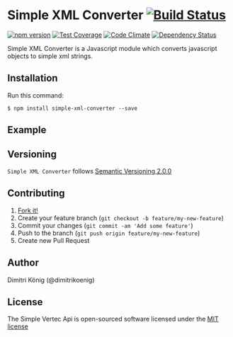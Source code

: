 # Simple XML Converter [![Build Status](https://travis-ci.org/dimitri-koenig/simple-xml-converter.svg?branch=master)](https://travis-ci.org/dimitri-koenig/simple-xml-converter)

[![npm version](https://badge.fury.io/js/simple-xml-converter.svg)](http://badge.fury.io/js/simple-xml-converter)
[![Test Coverage](https://codeclimate.com/github/dimitri-koenig/simple-xml-converter/badges/coverage.svg)](https://codeclimate.com/github/dimitri-koenig/simple-xml-converter/coverage)
[![Code Climate](https://codeclimate.com/github/dimitri-koenig/simple-xml-converter/badges/gpa.svg)](https://codeclimate.com/github/dimitri-koenig/simple-xml-converter)
[![Dependency Status](https://david-dm.org/dimitri-koenig/simple-xml-converter.svg)](https://david-dm.org/dimitri-koenig/simple-xml-converter)

Simple XML Converter is a Javascript module which converts javascript objects to simple xml strings.

## Installation

Run this command:
```
$ npm install simple-xml-converter --save
```


## Example


## Versioning

`Simple XML Converter` follows [Semantic Versioning 2.0.0](http://semver.org)


## Contributing

1. [Fork it!](https://github.com/dimitri-koenig/simple-xml-converter/fork)
2. Create your feature branch (`git checkout -b feature/my-new-feature`)
3. Commit your changes (`git commit -am 'Add some feature'`)
4. Push to the branch (`git push origin feature/my-new-feature`)
5. Create new Pull Request


## Author

Dimitri König (@dimitrikoenig)


## License

The Simple Vertec Api is open-sourced software licensed under the [MIT license](http://opensource.org/licenses/MIT)
